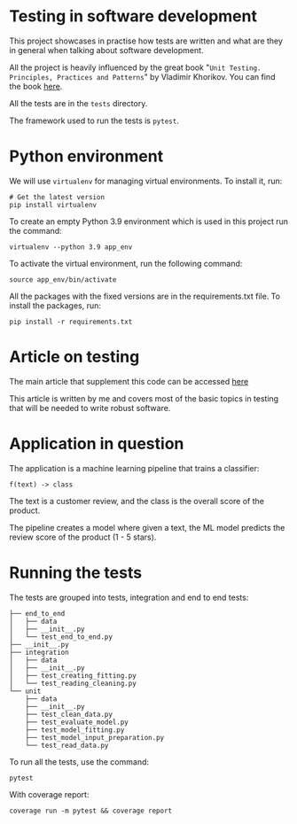 # Testing in software development 

This project showcases in practise how tests are written and what are they in general when talking about software development.

All the project is heavily influenced by the great book "`Unit Testing. Principles, Practices and Patterns`" by Vladimir Khorikov. You can find the book [here](https://www.manning.com/books/unit-testing).

All the tests are in the `tests` directory. 

The framework used to run the tests is `pytest`. 

# Python environment 

We will use `virtualenv` for managing virtual environments. To install it, run:

```
# Get the latest version
pip install virtualenv
```

To create an empty Python 3.9 environment which is used in this project run the command: 

```
virtualenv --python 3.9 app_env
```

To activate the virtual environment, run the following command:

```
source app_env/bin/activate
```

All the packages with the fixed versions are in the requirements.txt file. To install the packages, run:

```
pip install -r requirements.txt
```

# Article on testing 

The main article that supplement this code can be accessed [here](https://eligijus-bujokas.medium.com/testing-software-code-a-python-practical-guide-5b92b79879b5)

This article is written by me and covers most of the basic topics in testing that will be needed to write robust software.

# Application in question 

The application is a machine learning pipeline that trains a classifier: 

```
f(text) -> class
```

The text is a customer review, and the class is the overall score of the product. 

The pipeline creates a model where given a text, the ML model predicts the review score of the product (1 - 5 stars).

# Running the tests

The tests are grouped into tests, integration and end to end tests:

```
├── end_to_end
│   ├── data
│   ├── __init__.py
│   └── test_end_to_end.py
├── __init__.py
├── integration
│   ├── data
│   ├── __init__.py
│   ├── test_creating_fitting.py
│   └── test_reading_cleaning.py
└── unit
    ├── data
    ├── __init__.py
    ├── test_clean_data.py
    ├── test_evaluate_model.py
    ├── test_model_fitting.py
    ├── test_model_input_preparation.py
    └── test_read_data.py
```

To run all the tests, use the command: 

```
pytest
```

With coverage report:

```
coverage run -m pytest && coverage report
```